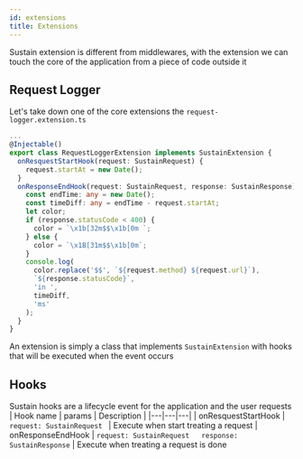 ```yaml
---
id: extensions
title: Extensions
---
```


Sustain extension is different from middlewares, with the extension we can touch the core of the application from a piece of code outside it  


## Request Logger
Let's take down one of the core extensions the  ``request-logger.extension.ts``

```typescript
...
@Injectable()
export class RequestLoggerExtension implements SustainExtension {
  onResquestStartHook(request: SustainRequest) {
    request.startAt = new Date();
  }
  onResponseEndHook(request: SustainRequest, response: SustainResponse) {
    const endTime: any = new Date();
    const timeDiff: any = endTime - request.startAt;
    let color;
    if (response.statusCode < 400) {
      color = `\x1b[32m$$\x1b[0m `;
    } else {
      color = `\x1B[31m$$\x1b[0m`;
    }
    console.log(
      color.replace('$$', `${request.method} ${request.url}`),
      `${response.statusCode}`,
      'in ',
      timeDiff,
      'ms'
    );
  }
}

```

An extension is simply a class that implements ``SustainExtension`` with hooks that will be executed when the event occurs

## Hooks
Sustain hooks are a lifecycle event for the application and the user requests
|  Hook name |  params  |  Description  | 
|---|---|---|
|  onResquestStartHook |  ```request: SustainRequest ``` | Execute when start treating a request 
|  onResponseEndHook |  ```request: SustainRequest   response: SustainResponse``` | Execute when treating a request is done 
